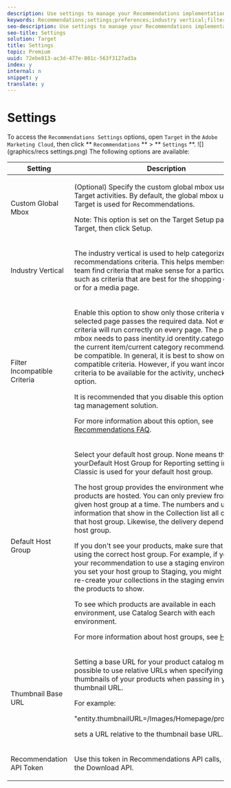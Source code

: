 ```yaml
---
description: Use settings to manage your Recommendations implementation.
keywords: Recommendations;settings;preferences;industry vertical;filter incompatible criteria;default host group;thumb base url;recommendation api token
seo-description: Use settings to manage your Recommendations implementation.
seo-title: Settings
solution: Target
title: Settings
topic: Premium
uuid: 72ebe813-ac3d-477e-801c-563f3127ad3a
index: y
internal: n
snippet: y
translate: y
---
```


# Settings

To access the `Recommendations Settings` options, open `Target` in the `Adobe Marketing Cloud`, then click ** `Recommendations` ** > ** `Settings` **. 
![](graphics/recs settings.png) 
The following options are available:


<table id="table_64B65F53C8904026BD4031E749AA3625"> 
 <thead> 
  <tr> 
   <th colname="col1" class="entry">Setting</th> 
   <th colname="col2" class="entry">Description</th> 
  </tr> 
 </thead>
 <tbody> 
  <tr> 
   <td colname="col1"> <p>Custom Global Mbox</p> </td> 
   <td colname="col2"> <p>(Optional) Specify the custom global mbox used to serve <span class="keyword">Target</span> activities. By default, the global mbox used by <span class="keyword">Target</span> is used for <span class="keyword">Recommendations</span>. </p> <p> <p>Note: This option is set on the <span class="wintitle">Target Setup</span> page. Open <span class="keyword">Target</span>, then click <span class="uicontrol">Setup</span>. </p> </p> </td> 
  </tr> 
  <tr> 
   <td colname="col1"> <p>Industry Vertical</p> </td> 
   <td colname="col2"> <p>The industry vertical is used to help categorize your recommendations criteria. This helps members of your team find criteria that make sense for a particular page, such as criteria that are best for the shopping cart page or for a media page.</p> </td> 
  </tr> 
  <tr> 
   <td colname="col1"> <p>Filter Incompatible Criteria</p> </td> 
   <td colname="col2"> <p>Enable this option to show only those criteria where the selected page passes the required data. Not every criteria will run correctly on every page. The page or mbox needs to pass in<span class="codeph">entity.id</span> or<span class="codeph">entity.categoryId</span> for the current item/current category recommendations to be compatible. In general, it is best to show only compatible criteria. However, if you want incompatible criteria to be available for the activity, uncheck this option. </p> <p>It is recommended that you disable this option if using a tag management solution.</p> <p>For more information about this option, see <a href="c_recommendations-faq.xml#concept_EF272DE4AC6C47B19026BFBE816F5DB8" format="dita" scope="local">Recommendations FAQ</a>. </p> </td> 
  </tr> 
  <tr> 
   <td colname="col1"> <p>Default Host Group</p> </td> 
   <td colname="col2"> <p>Select your default host group. None means that your<span class="wintitle">Default Host Group for Reporting</span> setting in <span class="keyword">Target Classic</span> is used for your default host group. </p> <p>The host group provides the environment where the products are hosted. You can only preview from one given host group at a time. The numbers and update information that show in the Collection list all come from that host group. Likewise, the delivery depends on your host group.</p> <p>If you don't see your products, make sure that you are using the correct host group. For example, if you set up your recommendation to use a staging environment and you set your host group to Staging, you might need to re-create your collections in the staging environment for the products to show.</p> <p>To see which products are available in each environment, use Catalog Search with each environment.</p> <p>For more information about host groups, see <a href="../ov2/c_hosts.xml#concept_516BB01EBFBD4449AB03940D31AEB66E" format="dita" scope="local">Hosts</a>. </p> </td> 
  </tr> 
  <tr> 
   <td colname="col1"> <p>Thumbnail Base URL</p> </td> 
   <td colname="col2"> <p>Setting a base URL for your product catalog makes it possible to use relative URLs when specifying thumbnails of your products when passing in your thumbnail URL.</p> <p>For example:</p> <p> <span class="codeph">"entity.thumbnailURL=/Images/Homepage/product1.jpg"</span> </p> <p>sets a URL relative to the thumbnail base URL.</p> </td> 
  </tr> 
  <tr> 
   <td colname="col1"> <p>Recommendation API Token</p> </td> 
   <td colname="col2"> <p>Use this token in Recommendations API calls, such as the Download API.</p> </td> 
  </tr> 
 </tbody> 
</table>

